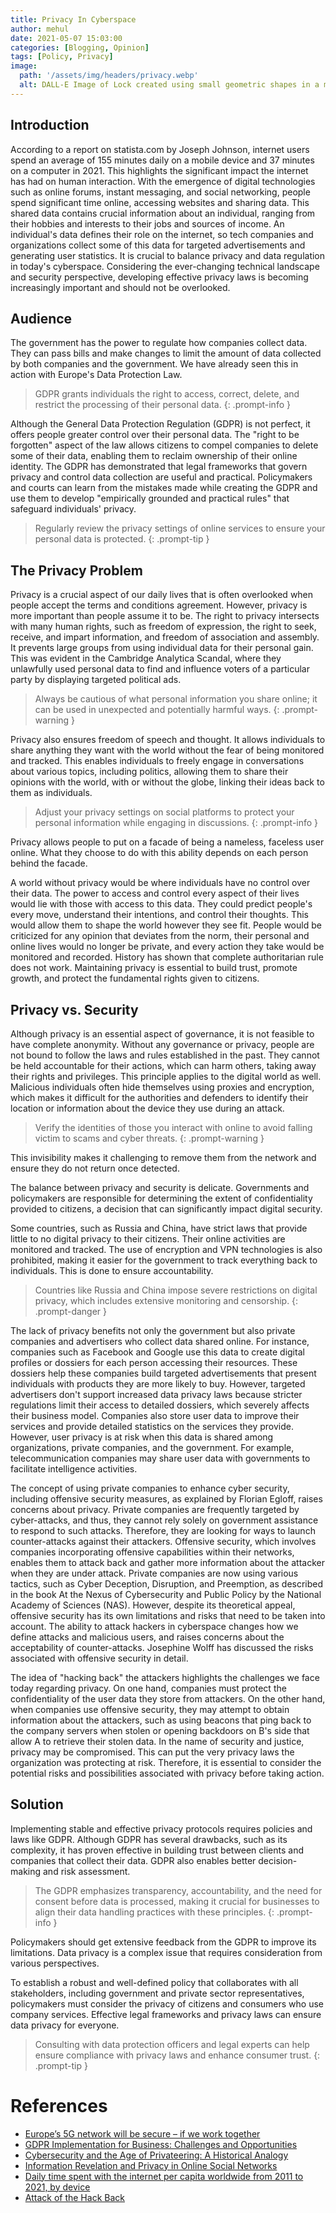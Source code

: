 ```yaml
---
title: Privacy In Cyberspace
author: mehul
date: 2021-05-07 15:03:00
categories: [Blogging, Opinion]
tags: [Policy, Privacy]
image:
  path: '/assets/img/headers/privacy.webp'
  alt: DALL-E Image of Lock created using small geometric shapes in a monochrome design on a black background.
---
```


## Introduction

According to a report on statista.com by Joseph Johnson, internet users spend an average of 155 minutes daily on a mobile device and 37 minutes on a computer in 2021. This highlights the significant impact the internet has had on human interaction. With the emergence of digital technologies such as online forums, instant messaging, and social networking, people spend significant time online, accessing websites and sharing data. This shared data contains crucial information about an individual, ranging from their hobbies and interests to their jobs and sources of income. An individual's data defines their role on the internet, so tech companies and organizations collect some of this data for targeted advertisements and generating user statistics. It is crucial to balance privacy and data regulation in today's cyberspace. Considering the ever-changing technical landscape and security perspective, developing effective privacy laws is becoming increasingly important and should not be overlooked.

## Audience

The government has the power to regulate how companies collect data. They can pass bills and make changes to limit the amount of data collected by both companies and the government. We have already seen this in action with Europe's Data Protection Law.

> GDPR grants individuals the right to access, correct, delete, and restrict the processing of their personal data.
{: .prompt-info }

Although the General Data Protection Regulation (GDPR) is not perfect, it offers people greater control over their personal data. The "right to be forgotten" aspect of the law allows citizens to compel companies to delete some of their data, enabling them to reclaim ownership of their online identity. The GDPR has demonstrated that legal frameworks that govern privacy and control data collection are useful and practical. Policymakers and courts can learn from the mistakes made while creating the GDPR and use them to develop "empirically grounded and practical rules" that safeguard individuals' privacy.

> Regularly review the privacy settings of online services to ensure your personal data is protected.
{: .prompt-tip }

## The Privacy Problem

Privacy is a crucial aspect of our daily lives that is often overlooked when people accept the terms and conditions agreement. However, privacy is more important than people assume it to be. The right to privacy intersects with many human rights, such as freedom of expression, the right to seek, receive, and impart information, and freedom of association and assembly. It prevents large groups from using individual data for their personal gain. This was evident in the Cambridge Analytica Scandal, where they unlawfully used personal data to find and influence voters of a particular party by displaying targeted political ads.

> Always be cautious of what personal information you share online; it can be used in unexpected and potentially harmful ways.
{: .prompt-warning }

Privacy also ensures freedom of speech and thought. It allows individuals to share anything they want with the world without the fear of being monitored and tracked. This enables individuals to freely engage in conversations about various topics, including politics, allowing them to share their opinions with the world, with or without the globe, linking their ideas back to them as individuals.

> Adjust your privacy settings on social platforms to protect your personal information while engaging in discussions.
{: .prompt-info }

Privacy allows people to put on a facade of being a nameless, faceless user online. What they choose to do with this ability depends on each person behind the facade.

A world without privacy would be where individuals have no control over their data. The power to access and control every aspect of their lives would lie with those with access to this data. They could predict people's every move, understand their intentions, and control their thoughts. This would allow them to shape the world however they see fit. People would be criticized for any opinion that deviates from the norm, their personal and online lives would no longer be private, and every action they take would be monitored and recorded. History has shown that complete authoritarian rule does not work. Maintaining privacy is essential to build trust, promote growth, and protect the fundamental rights given to citizens.

## Privacy vs. Security

Although privacy is an essential aspect of governance, it is not feasible to have complete anonymity. Without any governance or privacy, people are not bound to follow the laws and rules established in the past. They cannot be held accountable for their actions, which can harm others, taking away their rights and privileges. This principle applies to the digital world as well. Malicious individuals often hide themselves using proxies and encryption, which makes it difficult for the authorities and defenders to identify their location or information about the device they use during an attack.

> Verify the identities of those you interact with online to avoid falling victim to scams and cyber threats.
{: .prompt-warning }

This invisibility makes it challenging to remove them from the network and ensure they do not return once detected.

The balance between privacy and security is delicate. Governments and policymakers are responsible for determining the extent of confidentiality provided to citizens, a decision that can significantly impact digital security.

Some countries, such as Russia and China, have strict laws that provide little to no digital privacy to their citizens. Their online activities are monitored and tracked. The use of encryption and VPN technologies is also prohibited, making it easier for the government to track everything back to individuals. This is done to ensure accountability.

> Countries like Russia and China impose severe restrictions on digital privacy, which includes extensive monitoring and censorship.
{: .prompt-danger }

The lack of privacy benefits not only the government but also private companies and advertisers who collect data shared online. For instance, companies such as Facebook and Google use this data to create digital profiles or dossiers for each person accessing their resources. These dossiers help these companies build targeted advertisements that present individuals with products they are more likely to buy. However, targeted advertisers don't support increased data privacy laws because stricter regulations limit their access to detailed dossiers, which severely affects their business model. Companies also store user data to improve their services and provide detailed statistics on the services they provide. However, user privacy is at risk when this data is shared among organizations, private companies, and the government. For example, telecommunication companies may share user data with governments to facilitate intelligence activities.

The concept of using private companies to enhance cyber security, including offensive security measures, as explained by Florian Egloff, raises concerns about privacy. Private companies are frequently targeted by cyber-attacks, and thus, they cannot rely solely on government assistance to respond to such attacks. Therefore, they are looking for ways to launch counter-attacks against their attackers. Offensive security, which involves companies incorporating offensive capabilities within their networks, enables them to attack back and gather more information about the attacker when they are under attack. Private companies are now using various tactics, such as Cyber Deception, Disruption, and Preemption, as described in the book At the Nexus of Cybersecurity and Public Policy by the National Academy of Sciences (NAS). However, despite its theoretical appeal, offensive security has its own limitations and risks that need to be taken into account. The ability to attack hackers in cyberspace changes how we define attacks and malicious users, and raises concerns about the acceptability of counter-attacks. Josephine Wolff has discussed the risks associated with offensive security in detail.

The idea of "hacking back" the attackers highlights the challenges we face today regarding privacy. On one hand, companies must protect the confidentiality of the user data they store from attackers. On the other hand, when companies use offensive security, they may attempt to obtain information about the attackers, such as using beacons that ping back to the company servers when stolen or opening backdoors on B's side that allow A to retrieve their stolen data. In the name of security and justice, privacy may be compromised. This can put the very privacy laws the organization was protecting at risk. Therefore, it is essential to consider the potential risks and possibilities associated with privacy before taking action.

## Solution

Implementing stable and effective privacy protocols requires policies and laws like GDPR. Although GDPR has several drawbacks, such as its complexity, it has proven effective in building trust between clients and companies that collect their data. GDPR also enables better decision-making and risk assessment.

> The GDPR emphasizes transparency, accountability, and the need for consent before data is processed, making it crucial for businesses to align their data handling practices with these principles.
{: .prompt-info }

Policymakers should get extensive feedback from the GDPR to improve its limitations. Data privacy is a complex issue that requires consideration from various perspectives.

To establish a robust and well-defined policy that collaborates with all stakeholders, including government and private sector representatives, policymakers must consider the privacy of citizens and consumers who use company services. Effective legal frameworks and privacy laws can ensure data privacy for everyone.

> Consulting with data protection officers and legal experts can help ensure compliance with privacy laws and enhance consumer trust.
{: .prompt-tip }

# References

- [Europe’s 5G network will be secure – if we work together](https://www.almendron.com/tribuna/europes-5g-network-will-be-secure-if-we-work-together/)
- [GDPR Implementation for Business: Challenges and Opportunities](https://theappsolutions.com/blog/development/gdpr-challenges-and-benefits/)
- [Cybersecurity and the Age of Privateering: A Historical Analogy](https://www.politics.ox.ac.uk/sites/default/files/2022-03/201503-CTGA-Egloff%20F-cybersecurityandtheageofprivateering.pdf)
- [Information Revelation and Privacy in Online Social Networks](https://www.heinz.cmu.edu/~acquisti/papers/privacy-facebook-gross-acquisti.pdf)
- [Daily time spent with the internet per capita worldwide from 2011 to 2021, by device](https://www.statista.com/statistics/319732/daily-time-spent-online-device/)
- [Attack of the Hack Back](https://slate.com/technology/2017/10/hacking-back-the-worst-idea-in-cybersecurity-rises-again.html)

